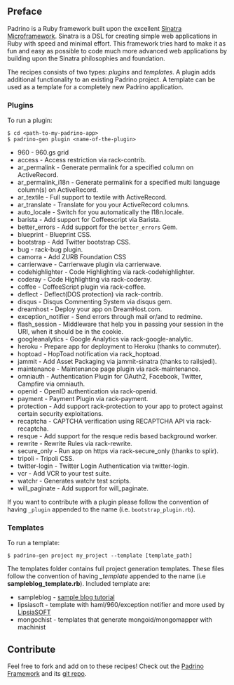 ## Preface

Padrino is a Ruby framework built upon the excellent [Sinatra Microframework](http://www.sinatrarb.com). Sinatra is a
DSL for creating simple web applications in Ruby with speed and minimal effort. This framework tries hard to make it as
fun and easy as possible to code much more advanced web applications by building upon the Sinatra philosophies and
foundation.


The recipes consists of two types: *plugins* and *templates*. A plugin adds additional functionality to an existing
Padrino project. A template can be used as a template for a completely new Padrino application.


### Plugins

To run a plugin:


    $ cd <path-to-my-padrino-app>
    $ padrino-gen plugin <name-of-the-plugin>


- 960                - 960.gs grid
- access             - Access restriction via rack-contrib.
- ar\_permalink       - Generate permalink for a specified column on ActiveRecord.
- ar\_permalink\_i18n  - Generate permalink for a specified multi language column(s) on ActiveRecord.
- ar\_textile         - Full support to textile with ActiveRecord.
- ar\_translate       - Translate for you your ActiveRecord columns.
- auto\_locale        - Switch for you automatically the I18n.locale.
- barista            - Add support for Coffeescript via Barista.
- better\_errors       - Add support for the `better_errors` Gem.
- blueprint          - Blueprint CSS.
- bootstrap          - Add Twitter bootstrap CSS.
- bug                - rack-bug plugin.
- camorra            - Add ZURB Foundation CSS
- carrierwave        - Carrierwave plugin via carrierwave.
- codehighlighter    - Code Highlighting via rack-codehighlighter.
- coderay            - Code Highlighting via rack-coderay.
- coffee             - CoffeeScript plugin via rack-coffee.
- deflect            - Deflect(DOS protection) via rack-contrib.
- disqus             - Disqus Commenting System via disqus gem.
- dreamhost          - Deploy your app on DreamHost.com.
- exception\_notifier - Send errors through mail or/and to redmine.
- flash\_session      - Middleware that help you in passing your session in the URI, when it should be in the cookie.
- googleanalytics    - Google Analytics via rack-google-analytic.
- heroku             - Prepare app for deployment to Heroku (thanks to commuter).
- hoptoad            - HopToad notification via rack\_hoptoad.
- jammit             - Add Asset Packaging via jammit-sinatra (thanks to railsjedi).
- maintenance        - Maintenance page plugin via rack-maintenance.
- omniauth           - Authentication Plugin for OAuth2, Facebook, Twitter, Campfire via omniauth.
- openid             - OpenID authentication via rack-openid.
- payment            - Payment Plugin via rack-payment.
- protection         - Add support rack-protection to your app to protect against certain security exploitations.
- recaptcha          - CAPTCHA verification using RECAPTCHA API via rack-recaptcha.
- resque             - Add support for the resque redis based background worker.
- rewrite            - Rewrite Rules via rack-rewrite.
- secure\_only        - Run app on https via rack-secure\_only (thanks to splir).
- tripoli            - Tripoli CSS.
- twitter-login      - Twitter Login Authentication via twitter-login.
- vcr                - Add VCR to your test suite.
- watchr             - Generates watchr test scripts.
- will\_paginate     - Add support for will\_paginate.


If you want to contribute with a plugin please follow the convention of having `_plugin` appended to the name (i.e.
`bootstrap_plugin.rb`).


### Templates

To run a template:


    $ padrino-gen project my_project --template [template_path]


The templates folder contains full project generation templates. These files follow the convention of having *_template*
appended to the name (i.e **sampleblog_template.rb**). Included template are:


- sampleblog - [sample blog tutorial](http://www.padrinorb.com/guides/blog-tutorial)
- lipsiasoft - template with haml/960/exception notifier and more used by [LipsiaSOFT](http://www.lipsiasoft.com)
- mongochist - templates that generate mongoid/mongomapper with machinist


## Contribute

Feel free to fork and add on to these recipes! Check out the [Padrino Framework](http://www.padrinorb.com) and its
[git repo](http://github.com/padrino/padrino-framework).
